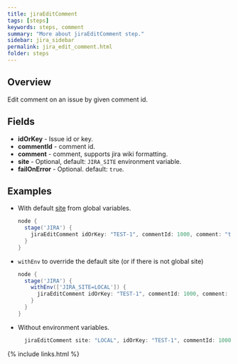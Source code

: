 ```yaml
---
title: jiraEditComment
tags: [steps]
keywords: steps, comment
summary: "More about jiraEditComment step."
sidebar: jira_sidebar
permalink: jira_edit_comment.html
folder: steps
---
```

## Overview

Edit comment on an issue by given comment id.

## Fields

* **idOrKey** - Issue id or key.
* **commentId** - comment id.
* **comment** - comment, supports jira wiki formatting.
* **site** - Optional, default: `JIRA_SITE` environment variable.
* **failOnError** - Optional. default: `true`.

## Examples

* With default [site](config#environment-variables) from global variables.

  ```groovy
  node {
    stage('JIRA') {
      jiraEditComment idOrKey: "TEST-1", commentId: 1000, comment: "test comment"
    }
  }
  ```
* `withEnv` to override the default site (or if there is not global site)

  ```groovy
  node {
    stage('JIRA') {
      withEnv(['JIRA_SITE=LOCAL']) {
        jiraEditComment idOrKey: "TEST-1", commentId: 1000, comment: "test comment"
      }
    }
  }
  ```
* Without environment variables.

  ```groovy
    jiraEditComment site: "LOCAL", idOrKey: "TEST-1", commentId: 1000, comment: "test comment"
  ```

{% include links.html %}
